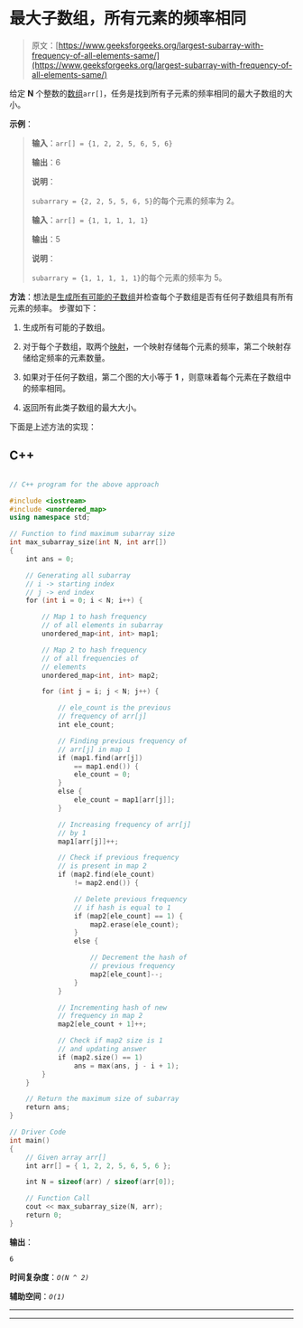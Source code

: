 # 最大子数组，所有元素的频率相同

> 原文：[https://www.geeksforgeeks.org/largest-subarray-with-frequency-of-all-elements-same/](https://www.geeksforgeeks.org/largest-subarray-with-frequency-of-all-elements-same/)

给定 **N** 个整数的[数组](https://www.geeksforgeeks.org/array-data-structure/)`arr[]`，任务是找到所有子元素的频率相同的最大子数组的大小。

**示例**：

> **输入**：`arr[] = {1, 2, 2, 5, 6, 5, 6}`
>
> **输出**：6
>
> **说明**：
>
> `subarrary = {2, 2, 5, 5, 6, 5}`的每个元素的频率为 2。
> 
> **输入**：`arr[] = {1, 1, 1, 1, 1}`
>
> **输出**：5
>
> **说明**：
>
> `subarrary = {1, 1, 1, 1, 1}`的每个元素的频率为 5。

**方法**：想法是[生成所有可能的子数组](https://www.geeksforgeeks.org/generating-subarrays-using-recursion/)并检查每个子数组是否有任何子数组具有所有元素的频率。 步骤如下：

1.  生成所有可能的子数组。

2.  对于每个子数组，取两个[映射](https://www.geeksforgeeks.org/map-associative-containers-the-c-standard-template-library-stl/)，一个映射存储每个元素的频率，第二个映射存储给定频率的元素数量。

3.  如果对于任何子数组，第二个图的大小等于 **1** ，则意味着每个元素在子数组中的频率相同。

4.  返回所有此类子数组的最大大小。

下面是上述方法的实现：

## C++

```cpp

// C++ program for the above approach 

#include <iostream> 
#include <unordered_map> 
using namespace std; 

// Function to find maximum subarray size 
int max_subarray_size(int N, int arr[]) 
{ 
    int ans = 0; 

    // Generating all subarray 
    // i -> starting index 
    // j -> end index 
    for (int i = 0; i < N; i++) { 

        // Map 1 to hash frequency 
        // of all elements in subarray 
        unordered_map<int, int> map1; 

        // Map 2 to hash frequency 
        // of all frequencies of 
        // elements 
        unordered_map<int, int> map2; 

        for (int j = i; j < N; j++) { 

            // ele_count is the previous 
            // frequency of arr[j] 
            int ele_count; 

            // Finding previous frequency of 
            // arr[j] in map 1 
            if (map1.find(arr[j]) 
                == map1.end()) { 
                ele_count = 0; 
            } 
            else { 
                ele_count = map1[arr[j]]; 
            } 

            // Increasing frequency of arr[j] 
            // by 1 
            map1[arr[j]]++; 

            // Check if previous frequency 
            // is present in map 2 
            if (map2.find(ele_count) 
                != map2.end()) { 

                // Delete previous frequency 
                // if hash is equal to 1 
                if (map2[ele_count] == 1) { 
                    map2.erase(ele_count); 
                } 
                else { 

                    // Decrement the hash of 
                    // previous frequency 
                    map2[ele_count]--; 
                } 
            } 

            // Incrementing hash of new 
            // frequency in map 2 
            map2[ele_count + 1]++; 

            // Check if map2 size is 1 
            // and updating answer 
            if (map2.size() == 1) 
                ans = max(ans, j - i + 1); 
        } 
    } 

    // Return the maximum size of subarray 
    return ans; 
} 

// Driver Code 
int main() 
{ 
    // Given array arr[] 
    int arr[] = { 1, 2, 2, 5, 6, 5, 6 }; 

    int N = sizeof(arr) / sizeof(arr[0]); 

    // Function Call 
    cout << max_subarray_size(N, arr); 
    return 0; 
} 

```

**输出**：

```
6

```

**时间复杂度**：*`O(N ^ 2)`*

**辅助空间**：*`O(1)`*



* * *

* * *



